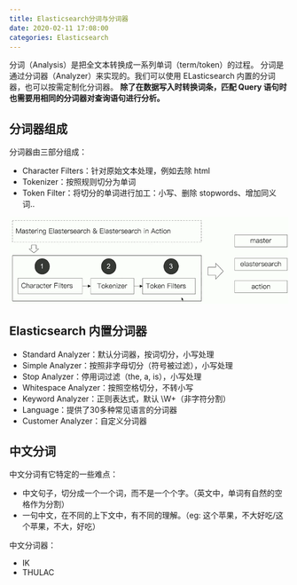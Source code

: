 ```yaml
---
title: Elasticsearch分词与分词器
date: 2020-02-11 17:08:00
categories: Elasticsearch
---
```

分词（Analysis）是把全文本转换成一系列单词（term/token）的过程。
分词是通过分词器（Analyzer）来实现的。我们可以使用 ELasticsearch 内置的分词器，也可以按需定制化分词器。
**除了在数据写入时转换词条，匹配 Query 语句时也需要用相同的分词器对查询语句进行分析。**

## 分词器组成
分词器由三部分组成：
* Character Filters：针对原始文本处理，例如去除 html
* Tokenizer：按照规则切分为单词
* Token Filter：将切分的单词进行加工：小写、删除 stopwords、增加同义词..

![分词器处理流程示例](images/elasticsearch/分词器处理流程示例.png)

## Elasticsearch 内置分词器
* Standard Analyzer：默认分词器，按词切分，小写处理
* Simple Analyzer：按照非字母切分（符号被过滤），小写处理
* Stop Analyzer：停用词过滤（the, a, is），小写处理
* Whitespace Analyzer：按照空格切分，不转小写
* Keyword Analyzer：正则表达式，默认 \W+（非字符分割）
* Language：提供了30多种常见语言的分词器
* Customer Analyzer：自定义分词器

## 中文分词
中文分词有它特定的一些难点：
* 中文句子，切分成一个一个词，而不是一个个字。（英文中，单词有自然的空格作为分割）
* 一句中文，在不同的上下文中，有不同的理解。（eg: 这个苹果，不大好吃/这个苹果，不大，好吃）

中文分词器：
* IK
* THULAC